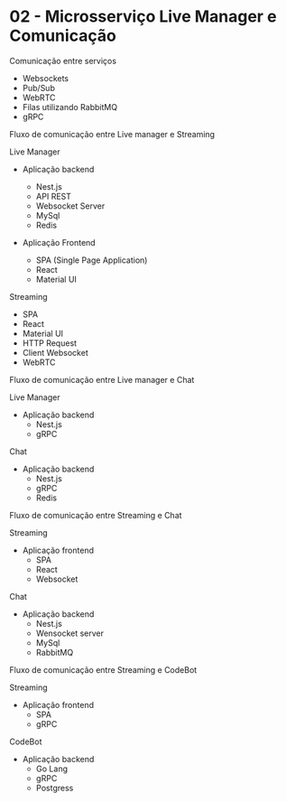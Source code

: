 # 02 - Microsserviço Live Manager e Comunicação

Comunicação entre serviços

- Websockets
- Pub/Sub
- WebRTC
- Filas utilizando RabbitMQ
- gRPC

Fluxo de comunicação entre Live manager e Streaming

Live Manager
- Aplicação backend
    - Nest.js
    - API REST
    - Websocket Server
    - MySql
    - Redis

- Aplicação Frontend
    - SPA (Single Page Application)
    - React
    - Material UI


Streaming
- SPA
- React
- Material UI
- HTTP Request
- Client Websocket
- WebRTC

Fluxo de comunicação entre Live manager e Chat

Live Manager
- Aplicação backend
    - Nest.js
    - gRPC
    
Chat
- Aplicação backend
    - Nest.js
    - gRPC
    - Redis
    
    
Fluxo de comunicação entre Streaming e Chat

Streaming
- Aplicação frontend
    - SPA
    - React
    - Websocket
    
Chat
- Aplicação backend
    - Nest.js
    - Wensocket server
    - MySql
    - RabbitMQ

Fluxo de comunicação entre Streaming e CodeBot

Streaming
- Aplicação frontend
    - SPA
    - gRPC
    
CodeBot
- Aplicação backend
    - Go Lang
    - gRPC
    - Postgress

